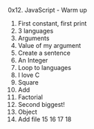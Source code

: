 0x12. JavaScript - Warm up
1. First constant, first print
2. 3 languages
3. Arguments
4. Value of my argument
5. Create a sentence
6. An Integer
7. Loop to languages
8. I love C
9. Square
10. Add
11. Factorial
12. Second biggest!
13. Object
14. Add file
15
16
17
18
